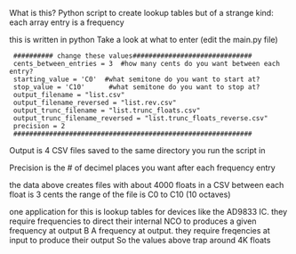 What is this? Python script to create lookup tables
but of a strange kind: each array entry is a frequency

this is written in python
Take a look at what to enter (edit the main.py file)

     ########## change these values##############################
     cents_between_entries = 3  #how many cents do you want between each entry?
     starting_value = 'C0'  #what semitone do you want to start at?
     stop_value = 'C10'      #what semitone do you want to stop at?
     output_filename = "list.csv"
     output_filename_reversed = "list.rev.csv"
     output_trunc_filename = "list.trunc_floats.csv"
     output_trunc_filename_reversed = "list.trunc_floats_reverse.csv"
     precision = 2
     ############################################################

Output is 4 CSV files saved to the same directory you run
the script in  

Precision is the # of decimel places you want after each
frequency entry

the data above creates files with about 4000 floats in a CSV
between each float is 3 cents
the range of the file is C0 to C10 (10 octaves)

one application for this is lookup tables for devices like the AD9833 IC.
they require frequencies to direct their internal NCO to produces a given
frequency at output
B
A
frequency at output.
they require freqencies at input to produce their output
So the values above trap around 4K floats
